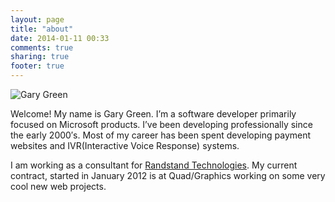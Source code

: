 ```yaml
---
layout: page
title: "about"
date: 2014-01-11 00:33
comments: true
sharing: true
footer: true
---
```



![Gary Green](http://www.gravatar.com/avatar/842f96994ab9d19dc84ce1574b689031.png?s=160)

Welcome!  My name is Gary Green.  I’m a software developer primarily focused on Microsoft products. I’ve been developing professionally since the early 2000′s. Most of my career has been spent developing payment websites and IVR(Interactive Voice Response) systems.

I am working as a consultant for [Randstand Technologies](http://technologies.randstadusa.com/).  My current contract, started in January 2012 is at Quad/Graphics working on some very cool new web projects.